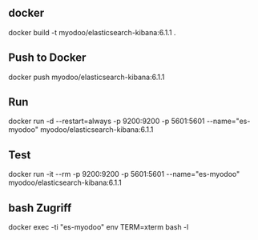 ## docker
docker build -t myodoo/elasticsearch-kibana:6.1.1 .

## Push to Docker
docker push myodoo/elasticsearch-kibana:6.1.1

## Run
docker run -d --restart=always -p 9200:9200 -p 5601:5601 --name="es-myodoo" myodoo/elasticsearch-kibana:6.1.1
 
## Test
docker run -it --rm -p 9200:9200 -p 5601:5601 --name="es-myodoo" myodoo/elasticsearch-kibana:6.1.1
 
## bash Zugriff
docker exec -ti "es-myodoo" env TERM=xterm bash -l
